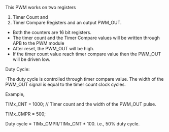 This PWM works on two registers
1. Timer Count and
2. Timer Compare Registers
and an output PWM_OUT.

- Both the counters are 16 bit registers.
- The timer count and the Timer Compare values will be written through APB to the PWM module
- After reset, the PWM_OUT will be high. 
- If the timer count value reach timer compare value then the PWM_OUT will be driven low.


Duty Cycle:

-The duty cycle is controlled through timer compare value. The width of the PWM_OUT signal is equal to the timer count clock cycles.

Example,

TIMx_CNT = 1000; // Timer count and the width of the PWM_OUT pulse.

TIMx_CMPR = 500;

Duty cycle = TIMx_CMPR/TIMx_CNT * 100.
i.e., 50% duty cycle.
